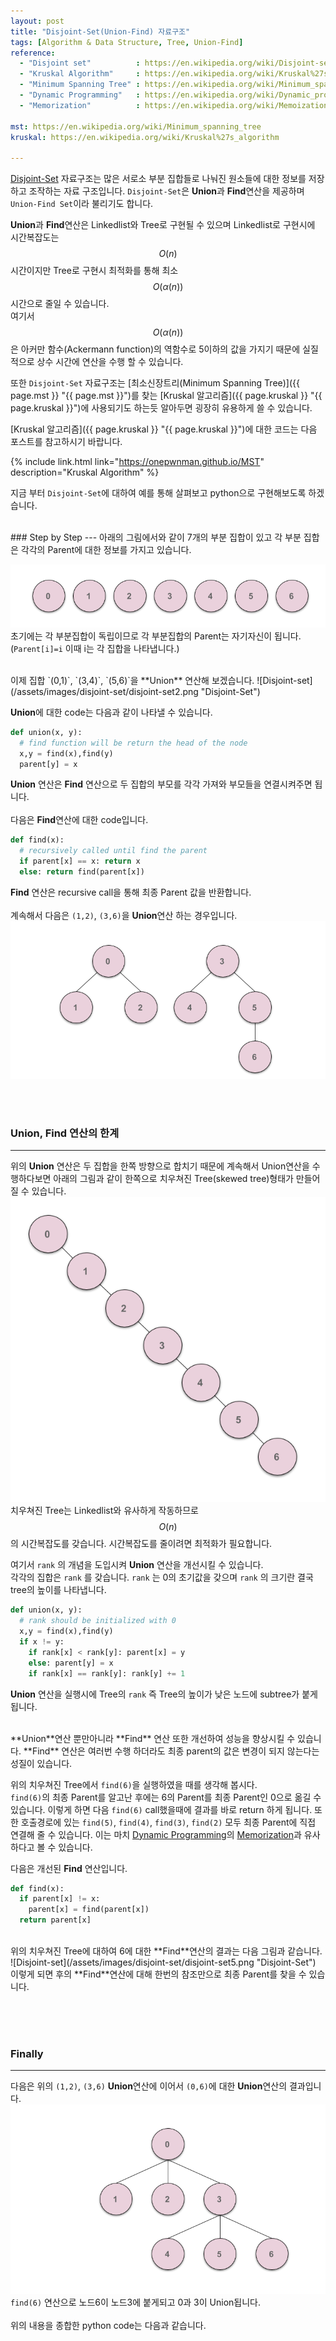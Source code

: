 ```yaml
---
layout: post
title: "Disjoint-Set(Union-Find) 자료구조"
tags: [Algorithm & Data Structure, Tree, Union-Find]
reference: 
  - "Disjoint set"          : https://en.wikipedia.org/wiki/Disjoint-set_data_structure 
  - "Kruskal Algorithm"     : https://en.wikipedia.org/wiki/Kruskal%27s_algorithm
  - "Minimum Spanning Tree" : https://en.wikipedia.org/wiki/Minimum_spanning_tree
  - "Dynamic Programming"   : https://en.wikipedia.org/wiki/Dynamic_programming
  - "Memorization"          : https://en.wikipedia.org/wiki/Memoization

mst: https://en.wikipedia.org/wiki/Minimum_spanning_tree
kruskal: https://en.wikipedia.org/wiki/Kruskal%27s_algorithm 

---
```


[Disjoint-Set](https://en.wikipedia.org/wiki/Disjoint-set_data_structure "https://en.wikipedia.org/wiki/Disjoint-set_data_structure") 자료구조는 많은 서로소 부분 집합들로 나눠진 원소들에 대한 정보를 저장하고 조작하는 자료 구조입니다. `Disjoint-Set`은 **Union**과 **Find**연산을 제공하며 `Union-Find Set`이라 불리기도 합니다.

**Union**과 **Find**연산은 Linkedlist와 Tree로 구현될 수 있으며 Linkedlist로 구현시에 시간복잡도는 $$O(n)$$시간이지만 Tree로 구현시 최적화를 통해 최소 $$O(\alpha(n))$$시간으로 줄일 수 있습니다.      
여기서 $$O(\alpha(n))$$은 아커만 함수(Ackermann function)의 역함수로 5이하의 값을 가지기 때문에 실질적으로 상수 시간에 연산을 수행 할 수 있습니다.  

또한 `Disjoint-Set` 자료구조는 [최소신장트리(Minimum Spanning Tree)]({{ page.mst }} "{{ page.mst }}")를 찾는 [Kruskal 알고리즘]({{ page.kruskal }} "{{ page.kruskal }}")에 사용되기도 하는듯 알아두면 굉장히 유용하게 쓸 수 있습니다.  

[Kruskal 알고리즘]({{ page.kruskal }} "{{ page.kruskal }}")에 대한 코드는 다음 포스트를 참고하시기 바랍니다.

{% include link.html link="https://onepwnman.github.io/MST" description="Kruskal Algorithm" %}

지금 부터 `Disjoint-Set`에 대하여 예를 통해 살펴보고 python으로 구현해보도록 하겠습니다.  

<br> 
### Step by Step
---
아래의 그림에서와 같이 7개의 부분 집합이 있고 각 부분 집합은 각각의 Parent에 대한 정보를 가지고 있습니다.

![Disjoint-set](/assets/images/disjoint-set/disjoint-set1.png "Disjoint-Set")
초기에는 각 부분집합이 독립이므로 각 부분집합의 Parent는 자기자신이 됩니다.   
(`Parent[i]=i` 이때 i는 각 집합을 나타냅니다.)

<br>
이제 집합 `(0,1)`, `(3,4)`, `(5,6)`을 **Union** 연산해 보겠습니다.
![Disjoint-set](/assets/images/disjoint-set/disjoint-set2.png "Disjoint-Set")

**Union**에 대한 code는 다음과 같이 나타낼 수 있습니다.
```python
def union(x, y):
  # find function will be return the head of the node
  x,y = find(x),find(y)
  parent[y] = x 
```    
**Union** 연산은 **Find** 연산으로 두 집합의 부모를 각각 가져와 부모들을 연결시켜주면 됩니다.  
<br>
다음은 **Find**연산에 대한 code입니다.
```python
def find(x):
  # recursively called until find the parent
  if parent[x] == x: return x
  else: return find(parent[x])
```
**Find** 연산은 recursive call을 통해 최종 Parent 값을 반환합니다.  
<br>
계속해서 다음은 `(1,2)`, `(3,6)`을 **Union**연산 하는 경우입니다.   
![Disjoint-set](/assets/images/disjoint-set/disjoint-set3.png "Disjoint-Set")  

<br><br>
### Union, Find 연산의 한계
---
위의 **Union** 연산은 두 집합을 한쪽 방향으로 합치기 때문에 계속해서 Union연산을 수행하다보면 아래의 그림과 같이 한쪽으로 치우쳐진 Tree(skewed tree)형태가 만들어 질 수 있습니다.
![Disjoint-set](/assets/images/disjoint-set/disjoint-set4.png "Disjoint-Set")  
 치우쳐진 Tree는 Linkedlist와 유사하게 작동하므로 $$O(n)$$의 시간복잡도를 갖습니다. 시간복잡도를 줄이려면 최적화가 필요합니다.    

여기서 `rank` 의 개념을 도입시켜 **Union** 연산을 개선시킬 수 있습니다.  
  각각의 집합은 `rank` 를 갖습니다. `rank` 는 0의 초기값을 갖으며 `rank` 의 크기란 결국 tree의 높이를 나타냅니다.

```python
def union(x, y):
  # rank should be initialized with 0
  x,y = find(x),find(y)
  if x != y:
    if rank[x] < rank[y]: parent[x] = y
    else: parent[y] = x
    if rank[x] == rank[y]: rank[y] += 1
```
**Union** 연산을 실행시에 Tree의 `rank` 즉 Tree의 높이가 낮은 노드에 subtree가 붙게됩니다.  



<br>
**Union**연산 뿐만아니라 **Find** 연산 또한 개선하여 성능을 향상시킬 수 있습니다.  
**Find** 연산은 여러번 수행 하더라도 최종 parent의 값은 변경이 되지 않는다는 성질이 있습니다.   

위의 치우쳐진 Tree에서 `find(6)`을 실행하였을 때를 생각해 봅시다.   
`find(6)`의 최종 Parent를 알고난 후에는 6의 Parent를 최종 Parent인 0으로 옮길 수 있습니다. 이렇게 하면 다음 `find(6)` call했을때에 결과를 바로 return 하게 됩니다.
또한 호출경로에 있는 `find(5)`, `find(4)`, `find(3)`, `find(2)` 모두 최종 Parent에 직접 연결해 줄 수 있습니다.  이는 마치 [Dynamic Programming](https://en.wikipedia.org/wiki/Dynamic_programming "https://en.wikipedia.org/wiki/Dynamic_programming")의 [Memorization](https://en.wikipedia.org/wiki/Memoization "https://en.wikipedia.org/wiki/Memoization")과 유사하다고 볼 수 있습니다.  

다음은 개선된 **Find** 연산입니다.
```python
def find(x):
  if parent[x] != x:
    parent[x] = find(parent[x]) 
  return parent[x]
```   
<br>
위의 치우쳐진 Tree에 대하여 6에 대한 **Find**연산의 결과는 다음 그림과 같습니다.
![Disjoint-set](/assets/images/disjoint-set/disjoint-set5.png "Disjoint-Set") 
이렇게 되면 후의 **Find**연산에 대해 한번의 참조만으로 최종 Parent를 찾을 수 있습니다.

<br><br><br>
### Finally
---
다음은 위의 `(1,2)`, `(3,6)` **Union**연산에 이어서 `(0,6)`에 대한 **Union**연산의 결과입니다.
![Disjoint-set](/assets/images/disjoint-set/disjoint-set6.png "Disjoint-Set") 
`find(6)` 연산으로 노드6이 노드3에 붙게되고 0과 3이 Union됩니다.
<br> <br>
위의 내용을 종합한 python code는 다음과 같습니다.
<script src="https://gist.github.com/onepwnman/c8e9cc8368a3b0147bfbdb38c6472dcf.js"></script>


[^1]: <https://en.wikipedia.org/wiki/Disjoint-set_data_structure>
